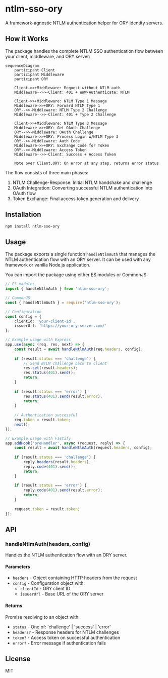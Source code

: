 # ntlm-sso-ory

A framework-agnostic NTLM authentication helper for ORY identity servers.

## How it Works

The package handles the complete NTLM SSO authentication flow between your client, middleware, and ORY server:

```mermaid
sequenceDiagram
    participant Client
    participant Middleware
    participant ORY

    Client->>+Middleware: Request without NTLM auth
    Middleware-->>-Client: 401 + WWW-Authenticate: NTLM

    Client->>+Middleware: NTLM Type 1 Message
    Middleware->>+ORY: Forward NTLM Type 1
    ORY-->>-Middleware: NTLM Type 2 Challenge
    Middleware-->>-Client: 401 + Type 2 Challenge

    Client->>+Middleware: NTLM Type 3 Message
    Middleware->>+ORY: Get OAuth Challenge
    ORY-->>-Middleware: OAuth Challenge
    Middleware->>+ORY: Process Login w/NTLM Type 3
    ORY-->>-Middleware: Auth Code
    Middleware->>+ORY: Exchange Code for Token
    ORY-->>-Middleware: Access Token
    Middleware-->>-Client: Success + Access Token

    Note over Client,ORY: On error at any step, returns error status
```

The flow consists of three main phases:
1. NTLM Challenge-Response: Initial NTLM handshake and challenge
2. OAuth Integration: Converting successful NTLM authentication into OAuth flow
3. Token Exchange: Final access token generation and delivery

## Installation

```bash
npm install ntlm-sso-ory
```

## Usage

The package exports a single function `handleNtlmAuth` that manages the NTLM authentication flow with an ORY server. It can be used with any framework or vanilla Node.js application.

You can import the package using either ES modules or CommonJS:

```typescript
// ES modules
import { handleNtlmAuth } from 'ntlm-sso-ory';

// CommonJS
const { handleNtlmAuth } = require('ntlm-sso-ory');

// Configuration
const config = {
    clientId: 'your-client-id',
    issuerUrl: 'https://your-ory-server.com/'
};

// Example usage with Express
app.use(async (req, res, next) => {
    const result = await handleNtlmAuth(req.headers, config);
    
    if (result.status === 'challenge') {
        // Send NTLM challenge back to client
        res.set(result.headers);
        res.status(401).send();
        return;
    }
    
    if (result.status === 'error') {
        res.status(401).send(result.error);
        return;
    }
    
    // Authentication successful
    req.token = result.token;
    next();
});

// Example usage with Fastify
app.addHook('preHandler', async (request, reply) => {
    const result = await handleNtlmAuth(request.headers, config);
    
    if (result.status === 'challenge') {
        reply.headers(result.headers);
        reply.code(401).send();
        return;
    }
    
    if (result.status === 'error') {
        reply.code(401).send(result.error);
        return;
    }
    
    request.token = result.token;
});
```

## API

### handleNtlmAuth(headers, config)

Handles the NTLM authentication flow with an ORY server.

#### Parameters

- `headers` - Object containing HTTP headers from the request
- `config` - Configuration object with:
  - `clientId` - ORY client ID
  - `issuerUrl` - Base URL of the ORY server

#### Returns

Promise resolving to an object with:

- `status` - One of: 'challenge' | 'success' | 'error'
- `headers?` - Response headers for NTLM challenges
- `token?` - Access token on successful authentication
- `error?` - Error message if authentication fails

## License

MIT
